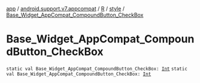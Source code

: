 [app](../../../index.md) / [android.support.v7.appcompat](../../index.md) / [R](../index.md) / [style](index.md) / [Base_Widget_AppCompat_CompoundButton_CheckBox](./-base_-widget_-app-compat_-compound-button_-check-box.md)

# Base_Widget_AppCompat_CompoundButton_CheckBox

`static val Base_Widget_AppCompat_CompoundButton_CheckBox: `[`Int`](https://kotlinlang.org/api/latest/jvm/stdlib/kotlin/-int/index.html)
`static val Base_Widget_AppCompat_CompoundButton_CheckBox: `[`Int`](https://kotlinlang.org/api/latest/jvm/stdlib/kotlin/-int/index.html)
